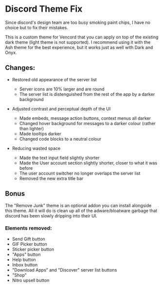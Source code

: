 
# Discord Theme Fix

Since discord's design team are too busy smoking paint chips, I have no choice but to fix their mistakes.

This is a custom theme for Vencord that you can apply on top of the existing dark theme (light theme is not supported). I recommend using it with the Ash theme for the best experience, but it works just as well with Dark and Onyx.

## Changes:
 - Restored old appearance of the server list
    - Server icons are 10% larger and are round
    - The server list is distenguished from the rest of the app by a darker background

 - Adjusted contrast and perceptual depth of the UI
    - Made embeds, message action buttons, context menus all darker
    - Changed hover background for messages to a darker colour (rather than lighter)
    - Made tooltips darker
    - Changed code blocks to a neutral colour

 - Reducing wasted space
    - Made the text input field slightly shorter
    - Made the User account section slightly shorter, closer to what it was before
    - The user account switcher no longer overlaps the server list
    - Removed the new extra title bar

## Bonus

The "Remove Junk" theme is an optional addon you can install alongside this theme. All it will do is clean up all of the adware/bloatware garbage that discord has been slowly dripping into their UI.

### Elements removed:
 - Send Gift button
 - GIF Picker button
 - Sticker picker button
 - "Apps" button
 - Help button
 - Inbox button
 - "Download Apps" and "Discover" server list buttons
 - "Shop"
 - Nitro upsell button
